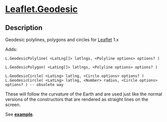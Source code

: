 [Leaflet.Geodesic][example]
================

Description
-----------

Geodesic polylines, polygons and circles for [Leaflet](https://github.com/Leaflet/Leaflet) 1.x

Adds:
```
L.GeodesicPolyline( <LatLng[]> latlngs, <Polyline options> options? )

L.GeodesicPolygon( <LatLng[]> latlngs, <Polyline options> options? )

L.GeodesicCircle( <LatLng> latlng, <Circle options> options? )
L.GeodesicCircle( <LatLng> latlng, <Number> radius, <Circle options> options? ) -- obsolete way
```

These will follow the curvature of the Earth and are used just like the normal versions of the constructors that are rendered as straight lines on the screen.

See **[example]**.


[example]: https://raw.githack.com/IITC-CE/Leaflet.Geodesic/master/examples/index.html
